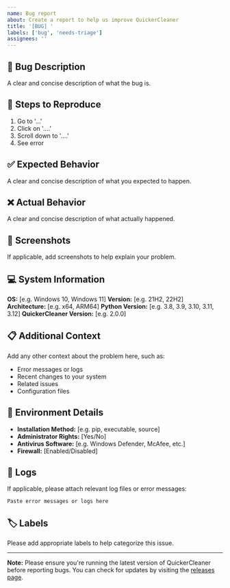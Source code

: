 ```yaml
---
name: Bug report
about: Create a report to help us improve QuickerCleaner
title: '[BUG] '
labels: ['bug', 'needs-triage']
assignees: ''
---
```


## 🐛 Bug Description

A clear and concise description of what the bug is.

## 🔄 Steps to Reproduce

1. Go to '...'
2. Click on '....'
3. Scroll down to '....'
4. See error

## ✅ Expected Behavior

A clear and concise description of what you expected to happen.

## ❌ Actual Behavior

A clear and concise description of what actually happened.

## 📸 Screenshots

If applicable, add screenshots to help explain your problem.

## 💻 System Information

**OS:** [e.g. Windows 10, Windows 11]
**Version:** [e.g. 21H2, 22H2]
**Architecture:** [e.g. x64, ARM64]
**Python Version:** [e.g. 3.8, 3.9, 3.10, 3.11, 3.12]
**QuickerCleaner Version:** [e.g. 2.0.0]

## 📋 Additional Context

Add any other context about the problem here, such as:
- Error messages or logs
- Recent changes to your system
- Related issues
- Configuration files

## 🔧 Environment Details

- **Installation Method:** [e.g. pip, executable, source]
- **Administrator Rights:** [Yes/No]
- **Antivirus Software:** [e.g. Windows Defender, McAfee, etc.]
- **Firewall:** [Enabled/Disabled]

## 📝 Logs

If applicable, please attach relevant log files or error messages:

```
Paste error messages or logs here
```

## 🏷️ Labels

Please add appropriate labels to help categorize this issue.

---

**Note:** Please ensure you're running the latest version of QuickerCleaner before reporting bugs. You can check for updates by visiting the [releases page](https://github.com/TonyB-224/QuickerCleaner/releases). 